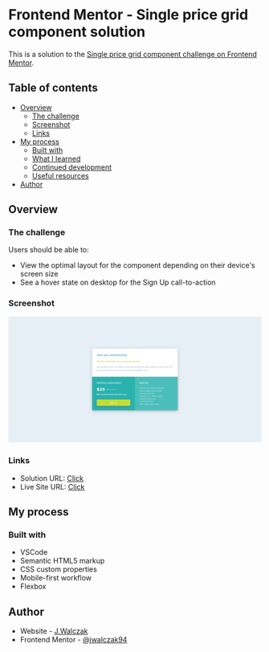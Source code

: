 # Frontend Mentor - Single price grid component solution

This is a solution to the [Single price grid component challenge on Frontend Mentor](https://www.frontendmentor.io/challenges/single-price-grid-component-5ce41129d0ff452fec5abbbc).  

## Table of contents

- [Overview](#overview)
  - [The challenge](#the-challenge)
  - [Screenshot](#screenshot)
  - [Links](#links)
- [My process](#my-process)
  - [Built with](#built-with)
  - [What I learned](#what-i-learned)
  - [Continued development](#continued-development)
  - [Useful resources](#useful-resources)
- [Author](#author)

## Overview

### The challenge

Users should be able to:

- View the optimal layout for the component depending on their device's screen size
- See a hover state on desktop for the Sign Up call-to-action

### Screenshot

![](./images/screenshot.png)


### Links

- Solution URL: [Click](https://www.frontendmentor.io/solutions/price-component-htmlcssflexbox-449nzq2fDL)
- Live Site URL: [Click](https://jwalczak94.github.io/Single-price-grid-component/)

## My process

### Built with

- VSCode
- Semantic HTML5 markup
- CSS custom properties
- Mobile-first workflow
- Flexbox

## Author

- Website - [J.Walczak](https://github.com/jwalczak94)
- Frontend Mentor - [@jwalczak94](https://www.frontendmentor.io/profile/jwalczak94)
